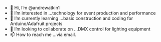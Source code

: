 - 👋 Hi, I’m @andrewatkin1
- 👀 I’m interested in ...technology for event production and performance
- 🌱 I’m currently learning ...basic construction and coding for Arduino/Adafruit projects
- 💞️ I’m looking to collaborate on ...DMX control for lighting equipment
- 📫 How to reach me ...via email. 

<!---
andrewatkin1/andrewatkin1 is a ✨ special ✨ repository because its `README.md` (this file) appears on your GitHub profile.
You can click the Preview link to take a look at your changes.
--->
